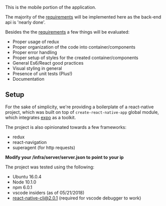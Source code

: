 This is the mobile portion of the application.

The majority of the [requirements](./Requirements.md) will be implemented here as the back-end api is 'nearly done'.

Besides the the [requirements](./Requirements.md) a few things will be evaluated:

* Proper usage of redux
* Proper organization of the code into container/components
* Proper error handling
* Proper setup of styles for the created container/components
* General Es6/React good practices
* Visual styling in general
* Presence of unit tests (Plus!)
* Documentation



## Setup

For the sake of simplicity, we're providing a boilerplate of a react-native project, which was built on top of `create-react-native-app` global module,
which integrates [expo](https://expo.io/) as a toolkit.

The project is also opinionated towards a few frameworks:

* redux
* react-navigation
* superagent (for http requests)


**Modify your /infra/server/server.json to point to your ip**


The project was tested using the following:

* Ubuntu 16.0.4
* Node 10.1.0
* npm 6.0.1
* vscode insiders (as of 05/21/2018)
* react-native-cli@2.0.1 (required for vscode debugger to work)
